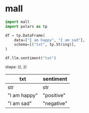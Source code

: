 

# mall

``` python
import mall 
import polars as tp

df = tp.DataFrame(
    data=["I am happy", "I am sad"],
    schema=[("txt", tp.String)],
)

df.llm.sentiment("txt")
```

<div><style>
.dataframe > thead > tr,
.dataframe > tbody > tr {
  text-align: right;
  white-space: pre-wrap;
}
</style>
<small>shape: (2, 2)</small>

| txt          | sentiment  |
|--------------|------------|
| str          | str        |
| "I am happy" | "positive" |
| "I am sad"   | "negative" |

</div>
